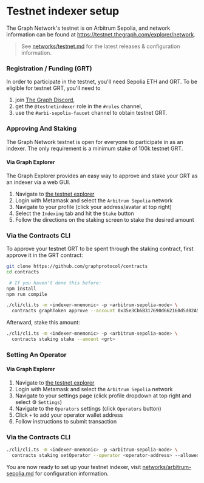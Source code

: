 # Testnet indexer setup

The Graph Network's testnet is on Arbitrum Sepolia, and network information can be found at https://testnet.thegraph.com/explorer/network.

> See [networks/testnet.md](/networks/testnet.md) for the latest releases & configuration information.

### Registration / Funding (GRT)

In order to participate in the testnet, you'll need Sepolia ETH and GRT.
To be eligible for testnet GRT, you'll need to

1. join [The Graph Discord](https://thegraph.com/discord/),
2. get the `@testnetindexer` role in the `#roles` channel,
3. use the `#arbi-sepolia-faucet` channel to obtain testnet GRT.

### Approving And Staking

The Graph Network testnet is open for everyone to participate in as an
indexer. The only requirement is a minimum stake of 100k testnet GRT.

#### Via Graph Explorer

The Graph Explorer provides an easy way to approve and stake your GRT as an indexer via a web GUI. 

1. Navigate to [the testnet explorer](https://testnet.thegraph.com/)
2. Login with Metamask and select the `Arbitrum Sepolia` network
3. Navigate to your profile (click your address/avatar at top right)
4. Select the `Indexing` tab and hit the `Stake` button
5. Follow the directions on the staking screen to stake the desired amount 

### Via the Contracts CLI

To approve your testnet GRT to be spent through the staking contract, first approve
it in the GRT contract:

```bash
git clone https://github.com/graphprotocol/contracts
cd contracts

 # If you haven't done this before:
npm install
npm run compile

./cli/cli.ts -m <indexer-mnemonic> -p <arbitrum-sepolia-node> \
  contracts graphToken approve --account 0x35e3Cb6B317690d662160d5d02A5b364578F62c9 --amount <grt>
```

Afterward, stake this amount:

```bash
./cli/cli.ts -m <indexer-mnemonic> -p <arbitrum-sepolia-node> \
  contracts staking stake --amount <grt>
```

### Setting An Operator

#### Via Graph Explorer

1. Navigate to [the testnet explorer](https://testnet.thegraph.com/)
2. Login with Metamask and select the `Arbitrum Sepolia` network
3. Navigate to your settings page (click profile dropdown at top right and select ⚙️ `Settings`)
4. Navigate to the `Operators` settings (click `Operators` button)
5. Click `+` to add your operator wallet address
6. Follow instructions to submit transaction

### Via the Contracts CLI

```bash
./cli/cli.ts -m <indexer-mnemonic> -p <arbitrum-sepolia-node> \
  contracts staking setOperator --operator <operator-address> --allowed true
```

You are now ready to set up your testnet indexer, visit [networks/arbitrum-sepolia.md](/networks/arbitrum-sepolia.md) for configuration information.

